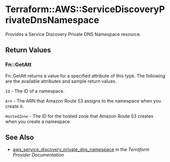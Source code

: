 # Terraform::AWS::ServiceDiscoveryPrivateDnsNamespace

Provides a Service Discovery Private DNS Namespace resource.

## Return Values

### Fn::GetAtt

Fn::GetAtt returns a value for a specified attribute of this type. The following are the available attributes and sample return values.

`Id` - The ID of a namespace.

`Arn` - The ARN that Amazon Route 53 assigns to the namespace when you create it.

`HostedZone` - The ID for the hosted zone that Amazon Route 53 creates when you create a namespace.

## See Also

* [aws_service_discovery_private_dns_namespace](https://www.terraform.io/docs/providers/aws/r/service_discovery_private_dns_namespace.html) in the _Terraform Provider Documentation_